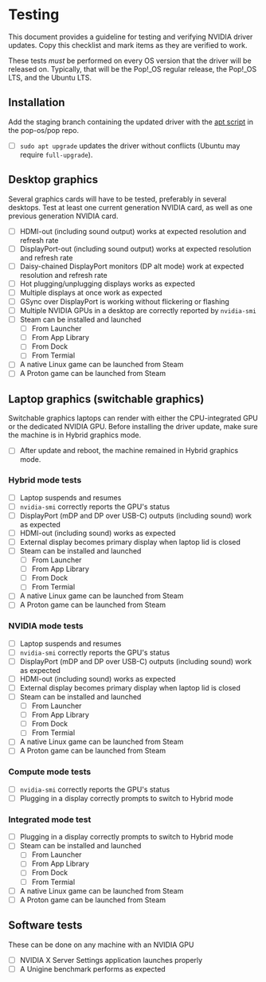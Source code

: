 # Testing
This document provides a guideline for testing and verifying NVIDIA driver updates. Copy this checklist and mark items as they are verified to work.

These tests _must_ be performed on every OS version that the driver will be released on. Typically, that will be the Pop!\_OS regular release, the Pop!\_OS LTS, and the Ubuntu LTS.

## Installation

Add the staging branch containing the updated driver with the [apt script](https://github.com/pop-os/pop/blob/master/scripts/apt) in the pop-os/pop repo.

- [ ] `sudo apt upgrade` updates the driver without conflicts (Ubuntu may require `full-upgrade`).

## Desktop graphics

Several graphics cards will have to be tested, preferably in several desktops. Test at least one current generation NVIDIA card, as well as one previous generation NVIDIA card.

- [ ] HDMI-out (including sound output) works at expected resolution and refresh rate
- [ ] DisplayPort-out (including sound output) works at expected resolution and refresh rate
- [ ] Daisy-chained DisplayPort monitors (DP alt mode) work at expected resolution and refresh rate
- [ ] Hot plugging/unplugging displays works as expected
- [ ] Multiple displays at once work as expected
- [ ] GSync over DisplayPort is working without flickering or flashing
- [ ] Multiple NVIDIA GPUs in a desktop are correctly reported by `nvidia-smi`
- [ ] Steam can be installed and launched
  - [ ] From Launcher
  - [ ] From App Library
  - [ ] From Dock
  - [ ] From Termial
- [ ] A native Linux game can be launched from Steam
- [ ] A Proton game can be launched from Steam

## Laptop graphics (switchable graphics)

Switchable graphics laptops can render with either the CPU-integrated GPU or the dedicated NVIDIA GPU. Before installing the driver update, make sure the machine is in Hybrid graphics mode.

- [ ] After update and reboot, the machine remained in Hybrid graphics mode.

### Hybrid mode tests

- [ ] Laptop suspends and resumes
- [ ] `nvidia-smi` correctly reports the GPU's status
- [ ] DisplayPort (mDP and DP over USB-C) outputs (including sound) work as expected
- [ ] HDMI-out (including sound) works as expected
- [ ] External display becomes primary display when laptop lid is closed
- [ ] Steam can be installed and launched
  - [ ] From Launcher
  - [ ] From App Library
  - [ ] From Dock
  - [ ] From Termial
- [ ] A native Linux game can be launched from Steam
- [ ] A Proton game can be launched from Steam

### NVIDIA mode tests

- [ ] Laptop suspends and resumes
- [ ] `nvidia-smi` correctly reports the GPU's status
- [ ] DisplayPort (mDP and DP over USB-C) outputs (including sound) work as expected
- [ ] HDMI-out (including sound) works as expected
- [ ] External display becomes primary display when laptop lid is closed
- [ ] Steam can be installed and launched
  - [ ] From Launcher
  - [ ] From App Library
  - [ ] From Dock
  - [ ] From Termial
- [ ] A native Linux game can be launched from Steam
- [ ] A Proton game can be launched from Steam

### Compute mode tests

- [ ] `nvidia-smi` correctly reports the GPU's status
- [ ] Plugging in a display correctly prompts to switch to Hybrid mode

### Integrated mode test

- [ ] Plugging in a display correctly prompts to switch to Hybrid mode
- [ ] Steam can be installed and launched
  - [ ] From Launcher
  - [ ] From App Library
  - [ ] From Dock
  - [ ] From Termial
- [ ] A native Linux game can be launched from Steam
- [ ] A Proton game can be launched from Steam

## Software tests

These can be done on any machine with an NVIDIA GPU

- [ ] NVIDIA X Server Settings application launches properly
- [ ] A Unigine benchmark performs as expected
